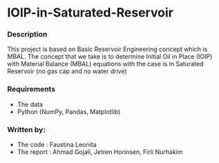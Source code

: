 # IOIP-in-Saturated-Reservoir

### Description
This project is based on Basic Reservoir Engineering concept which is MBAL. The concept that we take is to determine Initial Oil in Place (IOIP) with Material Balance (MBAL) equations with the case is in Saturated Reservoir (no gas cap and no water drive)

### Requirements
- The data
- Python (NumPy, Pandas, Matplotlib)

### Written by:
- The code : Faustina Leonita
- The report : Ahmad Gojali, Jetren Horinsen, Firli Nurhakim
